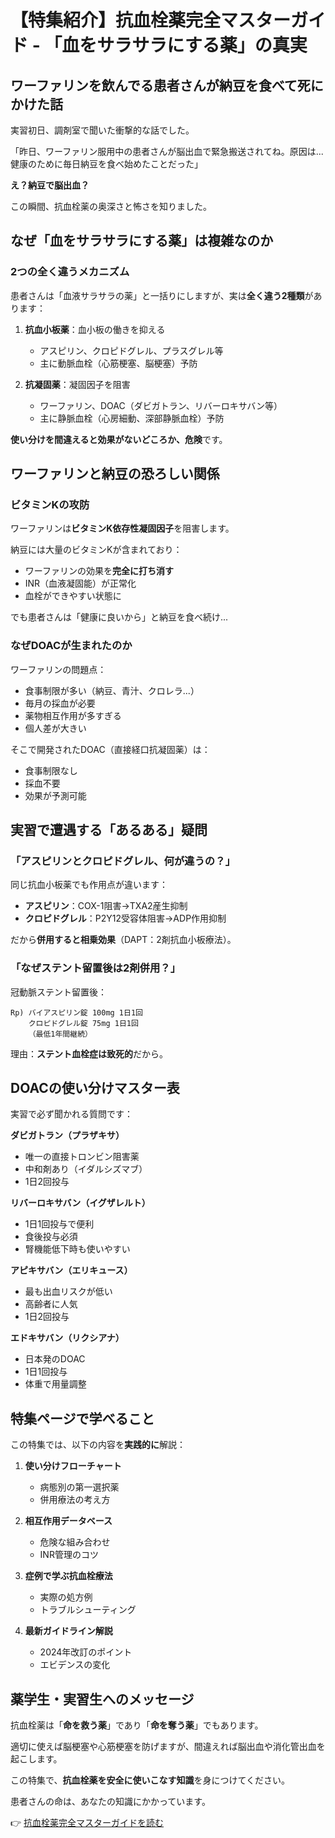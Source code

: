 # 【特集紹介】抗血栓薬完全マスターガイド - 「血をサラサラにする薬」の真実

## ワーファリンを飲んでる患者さんが納豆を食べて死にかけた話

実習初日、調剤室で聞いた衝撃的な話でした。

「昨日、ワーファリン服用中の患者さんが脳出血で緊急搬送されてね。原因は...健康のために毎日納豆を食べ始めたことだった」

**え？納豆で脳出血？**

この瞬間、抗血栓薬の奥深さと怖さを知りました。

## なぜ「血をサラサラにする薬」は複雑なのか

### 2つの全く違うメカニズム

患者さんは「血液サラサラの薬」と一括りにしますが、実は**全く違う2種類**があります：

1. **抗血小板薬**：血小板の働きを抑える
   - アスピリン、クロピドグレル、プラスグレル等
   - 主に動脈血栓（心筋梗塞、脳梗塞）予防

2. **抗凝固薬**：凝固因子を阻害
   - ワーファリン、DOAC（ダビガトラン、リバーロキサバン等）
   - 主に静脈血栓（心房細動、深部静脈血栓）予防

**使い分けを間違えると効果がないどころか、危険**です。

## ワーファリンと納豆の恐ろしい関係

### ビタミンKの攻防

ワーファリンは**ビタミンK依存性凝固因子**を阻害します。

納豆には大量のビタミンKが含まれており：
- ワーファリンの効果を**完全に打ち消す**
- INR（血液凝固能）が正常化
- 血栓ができやすい状態に

でも患者さんは「健康に良いから」と納豆を食べ続け...

### なぜDOACが生まれたのか

ワーファリンの問題点：
- 食事制限が多い（納豆、青汁、クロレラ...）
- 毎月の採血が必要
- 薬物相互作用が多すぎる
- 個人差が大きい

そこで開発されたDOAC（直接経口抗凝固薬）は：
- 食事制限なし
- 採血不要
- 効果が予測可能

## 実習で遭遇する「あるある」疑問

### 「アスピリンとクロピドグレル、何が違うの？」

同じ抗血小板薬でも作用点が違います：

- **アスピリン**：COX-1阻害→TXA2産生抑制
- **クロピドグレル**：P2Y12受容体阻害→ADP作用抑制

だから**併用すると相乗効果**（DAPT：2剤抗血小板療法）。

### 「なぜステント留置後は2剤併用？」

冠動脈ステント留置後：
```
Rp) バイアスピリン錠 100mg 1日1回
    クロピドグレル錠 75mg 1日1回
    （最低1年間継続）
```

理由：**ステント血栓症は致死的**だから。

## DOACの使い分けマスター表

実習で必ず聞かれる質問です：

**ダビガトラン（プラザキサ）**
- 唯一の直接トロンビン阻害薬
- 中和剤あり（イダルシズマブ）
- 1日2回投与

**リバーロキサバン（イグザレルト）**
- 1日1回投与で便利
- 食後投与必須
- 腎機能低下時も使いやすい

**アピキサバン（エリキュース）**
- 最も出血リスクが低い
- 高齢者に人気
- 1日2回投与

**エドキサバン（リクシアナ）**
- 日本発のDOAC
- 1日1回投与
- 体重で用量調整

## 特集ページで学べること

この特集では、以下の内容を**実践的に**解説：

1. **使い分けフローチャート**
   - 病態別の第一選択薬
   - 併用療法の考え方

2. **相互作用データベース**
   - 危険な組み合わせ
   - INR管理のコツ

3. **症例で学ぶ抗血栓療法**
   - 実際の処方例
   - トラブルシューティング

4. **最新ガイドライン解説**
   - 2024年改訂のポイント
   - エビデンスの変化

## 薬学生・実習生へのメッセージ

抗血栓薬は「**命を救う薬**」であり「**命を奪う薬**」でもあります。

適切に使えば脳梗塞や心筋梗塞を防げますが、間違えれば脳出血や消化管出血を起こします。

この特集で、**抗血栓薬を安全に使いこなす知識**を身につけてください。

患者さんの命は、あなたの知識にかかっています。

👉 [抗血栓薬完全マスターガイドを読む](https://penwitmi.github.io/okusuri_note/groups/antithrombotic.html)